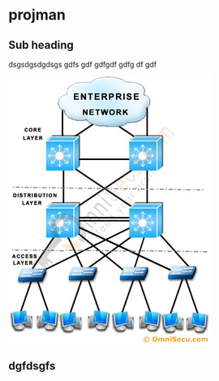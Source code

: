 # projman
## Sub heading
dsgsdgsdgdsgs gdfs gdf gdfgdf gdfg df gdf

![Issiue log image](https://github.com/motau-kamogelo/projman/blob/0f77c73d93d5bbad71f184f7eb32ca2f23a6ee3f/cisco-three-layer-network-model.jpg)


## dgfdsgfs
